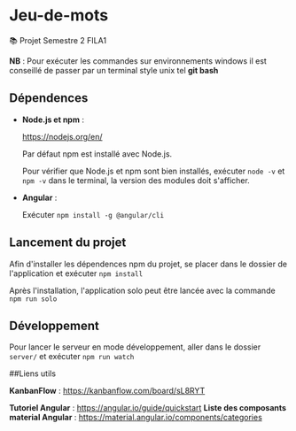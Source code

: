 # Jeu-de-mots

:books: Projet Semestre 2 FILA1

**NB** : Pour exécuter les commandes sur environnements windows il est conseillé de passer par un terminal style unix tel **git bash**

## Dépendences

-   **Node.js et npm** :

    https://nodejs.org/en/

    Par défaut npm est installé avec Node.js.

    Pour vérifier que Node.js et npm sont bien installés, exécuter `node -v` et `npm -v` dans le terminal, la version des modules doit s'afficher.

-   **Angular** :

    Exécuter `npm install -g @angular/cli`

## Lancement du projet

Afin d'installer les dépendences npm du projet,
se placer dans le dossier de l'application et exécuter `npm install`

Après l'installation, l'application solo peut être lancée avec la commande `npm run solo`

## Développement

Pour lancer le serveur en mode développement, aller dans le dossier `server/` et exécuter `npm run watch`

##Liens utils

**KanbanFlow** : https://kanbanflow.com/board/sL8RYT

**Tutoriel Angular** : https://angular.io/guide/quickstart
**Liste des composants material Angular** : https://material.angular.io/components/categories
